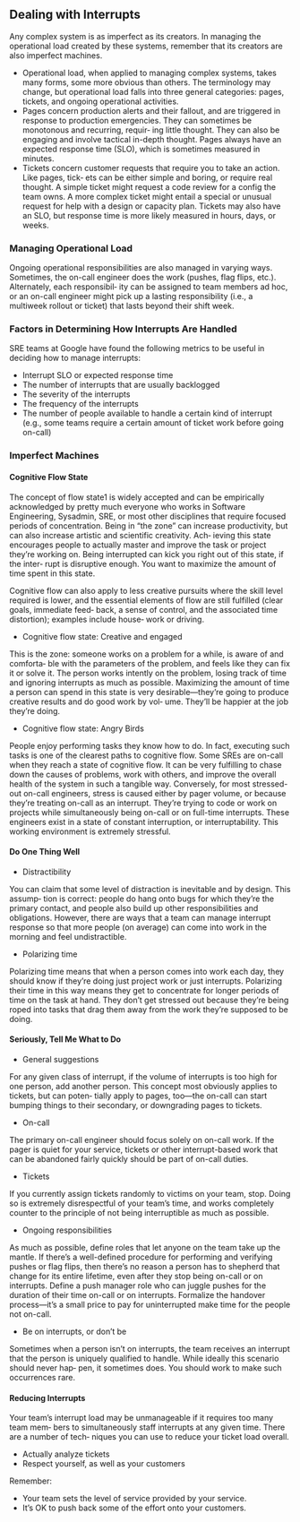 ## Dealing with Interrupts

Any complex system is as imperfect as its creators. In managing the operational load created by these systems, remember that its creators are also imperfect machines.

- Operational load, when applied to managing complex systems, takes many forms, some more obvious than others. The terminology may change, but operational load falls into three general categories: pages, tickets, and ongoing operational activities.
- Pages concern production alerts and their fallout, and are triggered in response to production emergencies. They can sometimes be monotonous and recurring, requir‐ ing little thought. They can also be engaging and involve tactical in-depth thought. Pages always have an expected response time (SLO), which is sometimes measured in minutes.
- Tickets concern customer requests that require you to take an action. Like pages, tick‐ ets can be either simple and boring, or require real thought. A simple ticket might request a code review for a config the team owns. A more complex ticket might entail a special or unusual request for help with a design or capacity plan. Tickets may also have an SLO, but response time is more likely measured in hours, days, or weeks.

### Managing Operational Load

Ongoing operational responsibilities are also managed in varying ways. Sometimes, the on-call engineer does the work (pushes, flag flips, etc.). Alternately, each responsibil‐ ity can be assigned to team members ad hoc, or an on-call engineer might pick up a lasting responsibility (i.e., a multiweek rollout or ticket) that lasts beyond their shift week.

### Factors in Determining How Interrupts Are Handled

SRE teams at Google have found the following metrics to be useful in deciding how to manage interrupts:
- Interrupt SLO or expected response time
- The number of interrupts that are usually backlogged
- The severity of the interrupts
- The frequency of the interrupts
- The number of people available to handle a certain kind of interrupt (e.g., some teams require a certain amount of ticket work before going on-call)

### Imperfect Machines

#### Cognitive Flow State

The concept of flow state1 is widely accepted and can be empirically acknowledged by pretty much everyone who works in Software Engineering, Sysadmin, SRE, or most other disciplines that require focused periods of concentration. Being in “the zone” can increase productivity, but can also increase artistic and scientific creativity. Ach‐ ieving this state encourages people to actually master and improve the task or project they’re working on. Being interrupted can kick you right out of this state, if the inter‐ rupt is disruptive enough. You want to maximize the amount of time spent in this state.

Cognitive flow can also apply to less creative pursuits where the skill level required is lower, and the essential elements of flow are still fulfilled (clear goals, immediate feed‐ back, a sense of control, and the associated time distortion); examples include house‐ work or driving.

- Cognitive flow state: Creative and engaged

This is the zone: someone works on a problem for a while, is aware of and comforta‐ ble with the parameters of the problem, and feels like they can fix it or solve it. The person works intently on the problem, losing track of time and ignoring interrupts as much as possible. Maximizing the amount of time a person can spend in this state is very desirable—they’re going to produce creative results and do good work by vol‐ ume. They’ll be happier at the job they’re doing.

- Cognitive flow state: Angry Birds

People enjoy performing tasks they know how to do. In fact, executing such tasks is one of the clearest paths to cognitive flow. Some SREs are on-call when they reach a state of cognitive flow. It can be very fulfilling to chase down the causes of problems, work with others, and improve the overall health of the system in such a tangible way. Conversely, for most stressed-out on-call engineers, stress is caused either by pager volume, or because they’re treating on-call as an interrupt. They’re trying to code or work on projects while simultaneously being on-call or on full-time interrupts. These engineers exist in a state of constant interruption, or interruptability. This working environment is extremely stressful.

#### Do One Thing Well

- Distractibility

You can claim that some level of distraction is inevitable and by design. This assump‐ tion is correct: people do hang onto bugs for which they’re the primary contact, and people also build up other responsibilities and obligations. However, there are ways that a team can manage interrupt response so that more people (on average) can come into work in the morning and feel undistractible.

- Polarizing time

Polarizing time means that when a person comes into work each day, they should know if they’re doing just project work or just interrupts. Polarizing their time in this way means they get to concentrate for longer periods of time on the task at hand. They don’t get stressed out because they’re being roped into tasks that drag them away from the work they’re supposed to be doing.

#### Seriously, Tell Me What to Do

- General suggestions

For any given class of interrupt, if the volume of interrupts is too high for one person, add another person. This concept most obviously applies to tickets, but can poten‐ tially apply to pages, too—the on-call can start bumping things to their secondary, or downgrading pages to tickets.

- On-call

The primary on-call engineer should focus solely on on-call work. If the pager is quiet for your service, tickets or other interrupt-based work that can be abandoned fairly quickly should be part of on-call duties. 

- Tickets

If you currently assign tickets randomly to victims on your team, stop. Doing so is extremely disrespectful of your team’s time, and works completely counter to the principle of not being interruptible as much as possible.

- Ongoing responsibilities

As much as possible, define roles that let anyone on the team take up the mantle. If there’s a well-defined procedure for performing and verifying pushes or flag flips, then there’s no reason a person has to shepherd that change for its entire lifetime, even after they stop being on-call or on interrupts. Define a push manager role who can juggle pushes for the duration of their time on-call or on interrupts. Formalize the handover process—it’s a small price to pay for uninterrupted make time for the people not on-call.

- Be on interrupts, or don’t be

Sometimes when a person isn’t on interrupts, the team receives an interrupt that the person is uniquely qualified to handle. While ideally this scenario should never hap‐ pen, it sometimes does. You should work to make such occurrences rare.

#### Reducing Interrupts

Your team’s interrupt load may be unmanageable if it requires too many team mem‐ bers to simultaneously staff interrupts at any given time. There are a number of tech‐ niques you can use to reduce your ticket load overall.

- Actually analyze tickets
- Respect yourself, as well as your customers


Remember:
- Your team sets the level of service provided by your service.
- It’s OK to push back some of the effort onto your customers.

 




























